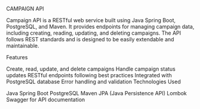 CAMPAIGN API

Campaign API is a RESTful web service built using Java Spring Boot, PostgreSQL, and Maven. It provides endpoints for managing campaign data, including creating, reading, updating, and deleting campaigns. The API follows REST standards and is designed to be easily extendable and maintainable.

Features

Create, read, update, and delete campaigns
Handle campaign status updates
RESTful endpoints following best practices
Integrated with PostgreSQL database
Error handling and validation
Technologies Used

Java Spring Boot
PostgreSQL
Maven
JPA (Java Persistence API)
Lombok
Swagger for API documentation

